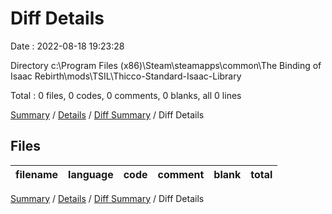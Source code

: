 # Diff Details

Date : 2022-08-18 19:23:28

Directory c:\\Program Files (x86)\\Steam\\steamapps\\common\\The Binding of Isaac Rebirth\\mods\\TSIL\\Thicco-Standard-Isaac-Library

Total : 0 files,  0 codes, 0 comments, 0 blanks, all 0 lines

[Summary](results.md) / [Details](details.md) / [Diff Summary](diff.md) / Diff Details

## Files
| filename | language | code | comment | blank | total |
| :--- | :--- | ---: | ---: | ---: | ---: |

[Summary](results.md) / [Details](details.md) / [Diff Summary](diff.md) / Diff Details